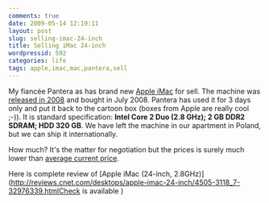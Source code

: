 ```yaml
---
comments: true
date: 2009-05-14 12:19:11
layout: post
slug: selling-imac-24-inch
title: Selling iMac 24-inch
wordpressid: 592
categories: life
tags: apple,imac,mac,pantera,sell
---
```


My fiancée Pantera as has brand new [Apple iMac](http://en.wikipedia.org/wiki/Apple_iMac) for sell. The machine was [released in 2008](http://support.apple.com/kb/SP485) and bought in July 2008. Pantera has used it for 3 days only and put it back to the cartoon box (boxes from Apple are really cool ;-)). It is standard specification: **Intel Core 2 Duo (2.8 GHz); 2 GB DDR2 SDRAM; HDD 320 GB**. We have left the machine in our apartment in Poland, but we can ship it internationally.





How much? It's the matter for negotiation but the prices is surely much lower than [average current price](http://www.amazon.co.uk/gp/offer-listing/B0018O6RG8/ref=dp_olp_0?ie=UTF8&condition=all).





Here is complete review of [Apple iMac (24-inch, 2.8GHz)](http://reviews.cnet.com/desktops/apple-imac-24-inch/4505-3118_7-32976339.htmlCheck is available )




